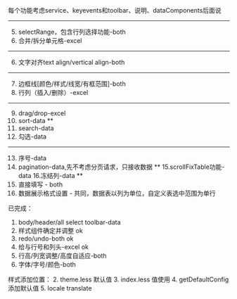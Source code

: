 每个功能考虑service、keyevents和toolbar、说明、dataComponents后面说
***
5. selectRange，包含行列选择功能-both
6. 合并/拆分单元格-excel
***
6. 文字对齐text align/vertical align-both
***
7. 边框线[颜色/样式/线宽/有框范围]-both
8. 行列（插入/删除）-excel
***
9. drag/drop-excel
10. sort-data
**
11. search-data
12. 勾选-data
***
13. 序号-data
14. pagination-data,先不考虑分页请求，只接收数据
**
15.scrollFixTable功能-data
16.冻结列-data
**
17. 直接填写 - both
18. 数据展示格式设置 - 共同，数据表以列为单位，自定义表选中范围为单行

已完成：
1. body/header/all select toolbar-data
1. 样式组件确定并调整 ok
3. redo/undo-both ok
4. 给与行号和列头-excel ok
2. 行高/列宽调整/高度自适应-both
5. 字体/字号/颜色-both


样式添加位置：
2. theme.less 默认值
3. index.less 值使用
4. getDefaultConfig 添加默认值
5. locale translate
